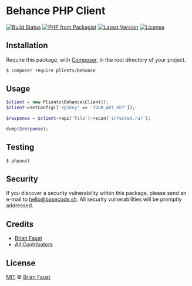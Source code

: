 # Behance PHP Client

[![Build Status](https://img.shields.io/travis/plients/Behance-PHP-Client/master.svg?style=flat-square)](https://travis-ci.org/plients/Behance-PHP-Client)
[![PHP from Packagist](https://img.shields.io/packagist/php-v/plients/behance.svg?style=flat-square)]()
[![Latest Version](https://img.shields.io/github/release/plients/Behance-PHP-Client.svg?style=flat-square)](https://github.com/plients/Behance-PHP-Client/releases)
[![License](https://img.shields.io/packagist/l/plients/Behance-PHP-Client.svg?style=flat-square)](https://packagist.org/packages/plients/Behance-PHP-Client)

## Installation

Require this package, with [Composer](https://getcomposer.org/), in the root directory of your project.

```bash
$ composer require plients/behance
```

## Usage

```php
$client = new Plients\Behance\Client();
$client->setConfig(['apiKey' => 'YOUR_API_KEY']);

$response = $client->api('File')->scan('infected.rar');

dump($response);
```

## Testing

``` bash
$ phpunit
```

## Security

If you discover a security vulnerability within this package, please send an e-mail to hello@basecode.sh. All security vulnerabilities will be promptly addressed.

## Credits

- [Brian Faust](https://github.com/faustbrian)
- [All Contributors](../../contributors)

## License

[MIT](LICENSE) © [Brian Faust](https://basecode.sh)
